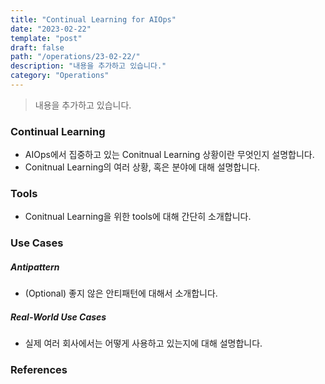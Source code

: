 ```yaml
---
title: "Continual Learning for AIOps"
date: "2023-02-22"
template: "post"
draft: false
path: "/operations/23-02-22/"
description: "내용을 추가하고 있습니다."
category: "Operations"
---
```


> 내용을 추가하고 있습니다.

### Continual Learning

- AIOps에서 집중하고 있는 Conitnual Learning 상황이란 무엇인지 설명합니다.
- Conitnual Learning의 여러 상황, 혹은 분야에 대해 설명합니다.

### Tools

- Conitnual Learning을 위한 tools에 대해 간단히 소개합니다.

### Use Cases

##### Antipattern

- (Optional) 좋지 않은 안티패턴에 대해서 소개합니다.

##### Real-World Use Cases

- 실제 여러 회사에서는 어떻게 사용하고 있는지에 대해 설명합니다.

### References

[^1]: 내용을 추가하고 있습니다.

